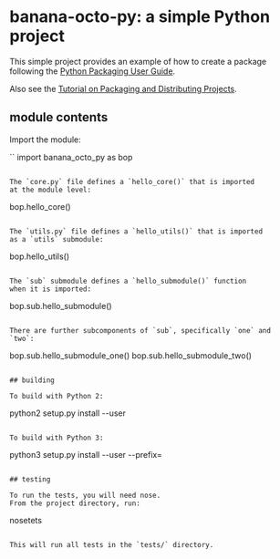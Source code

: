 # banana-octo-py: a simple Python project

This simple project provides an example of how to create a package
following the [Python Packaging User Guide](https://packaging.python.org).

Also see the [Tutorial on Packaging and Distributing Projects](https://packaging.python.org/en/latest/distributing.html).

## module contents

Import the module:

``
import banana_octo_py as bop
```

The `core.py` file defines a `hello_core()` that is imported 
at the module level:

```
bop.hello_core()
```

The `utils.py` file defines a `hello_utils()` that is imported
as a `utils` submodule:

```
bop.hello_utils()
```

The `sub` submodule defines a `hello_submodule()` function 
when it is imported:

```
bop.sub.hello_submodule()
```

There are further subcomponents of `sub`, specifically `one` and `two`:

```
bop.sub.hello_submodule_one()
bop.sub.hello_submodule_two()
```

## building

To build with Python 2:

```
python2 setup.py install --user
```

To build with Python 3:

```
python3 setup.py install --user --prefix=
```

## testing

To run the tests, you will need nose.
From the project directory, run:

```
nosetets
```

This will run all tests in the `tests/` directory.
